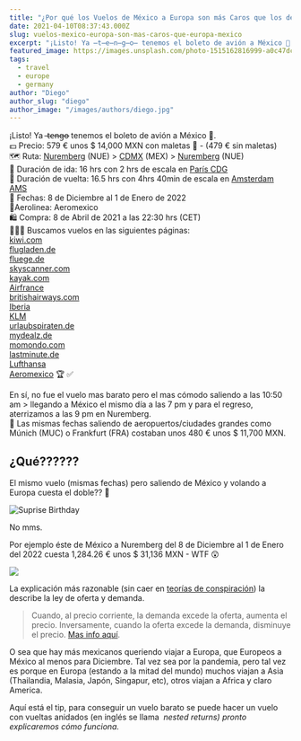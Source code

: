 ```yaml
---
title: "¿Por qué los Vuelos de México a Europa son más Caros que los de Europa a México?"
date: 2021-04-10T08:37:43.000Z
slug: vuelos-mexico-europa-son-mas-caros-que-europa-mexico
excerpt: "¡Listo! Ya ̶t̶e̶n̶g̶o̶ tenemos el boleto de avión a México 🌵. 💵 Precio: 579 € unos $ 14,000 MXN con maletas 🧳 - (479 € sin maletas) 🗺 Ruta: Nuremberg [htt..."
featured_image: https://images.unsplash.com/photo-1515162816999-a0c47dc192f7?crop=entropy&cs=tinysrgb&fit=max&fm=jpg&ixid=MnwxMTc3M3wwfDF8c2VhcmNofDMwfHxwbGFuZXxlbnwwfHx8fDE2MTc5NjUwOTI&ixlib=rb-1.2.1&q=80&w=2000
tags:
  - travel
  - europe
  - germany
author: "Diego"
author_slug: "diego"
author_image: "/images/authors/diego.jpg"
---
```


¡Listo! Ya  ̶t̶e̶n̶g̶o̶ tenemos el boleto de avión a México 🌵.  
💵 Precio: 579 € unos $ 14,000 MXN con maletas 🧳 - (479 € sin maletas)  
🗺 Ruta: [Nuremberg](https://es.wikipedia.org/wiki/Núremberg) (NUE) > [CDMX](https://es.wikipedia.org/wiki/Ciudad_de_México) (MEX) > [Nuremberg](https://es.wikipedia.org/wiki/Núremberg) (NUE)  
🛫 Duración de ida: 16 hrs con 2 hrs de escala en [París CDG](https://es.wikipedia.org/wiki/Aeropuerto_de_Par%C3%ADs-Charles_de_Gaulle)  
🛬 Duración de vuelta: 16.5 hrs con 4hrs 40min de escala en [Amsterdam AMS](https://es.wikipedia.org/wiki/Aeropuerto_de_Ámsterdam-Schiphol)  
📆 Fechas: 8 de Diciembre al 1 de Enero de 2022  
💺Aerolinea: Aeromexico  
🛍 Compra: 8 de Abril de 2021 a las 22:30 hrs (CET)  
🕵🏼‍♂️ Buscamos vuelos en las siguientes páginas:  
[kiwi.com](https://www.kiwi.com/en/)  
[flugladen.de](https://www.flugladen.de)  
[fluege.de](https://www.fluege.de)  
[skyscanner.com](skyscanner.com)  
[kayak.com](kayak.com)  
[Airfrance](airfrance.com)  
[britishairways.com](britishairways.com)  
[Iberia](iberia.com/)  
[KLM](https://www.klm.com)  
[urlaubspiraten.de](https://www.urlaubspiraten.de)  
[](https://www.mydealz.de)[mydealz.de](https://www.mydealz.de/gruppe/urlaub)  
[](momondo.de)[momondo.com](https://www.momondo.mx)  
[lastminute.de](https://www.lastminute.de)  
[Lufthansa](https://www.lufthansa.com)  
[Aeromexico](https://aeromexico.com/) 🏆 ✅

En sí, no fue el vuelo mas barato pero el mas cómodo saliendo a las 10:50 am > llegando a México el mismo día a las 7 pm y para el regreso, aterrizamos a las 9 pm en Nuremberg.  
📝 Las mismas fechas saliendo de aeropuertos/ciudades grandes como Múnich (MUC) o Frankfurt (FRA) costaban unos 480 € unos $ 11,700 MXN.

## ¿Qué??????

El mismo vuelo (mismas fechas) pero saliendo de México y volando a Europa cuesta el doble?? 🤭

![Suprise Birthday](https://images.unsplash.com/photo-1563673244345-bc2fcd20f88e?crop=entropy&cs=tinysrgb&fit=max&fm=jpg&ixid=MnwxMTc3M3wwfDF8c2VhcmNofDN8fHN1cnByaXNlfGVufDB8fHx8MTYxODA0MTI4OQ&ixlib=rb-1.2.1&q=80&w=2000)

No mms.

Por ejemplo éste de México a Nuremberg del 8 de Diciembre al 1 de Enero del 2022 cuesta 1,284.26 € unos $ 31,136 MXN - WTF 😲

![](/images/flightMEX_Europe_HigherPrice.jpg)

La explicación más razonable (sin caer en [teorías de conspiración](https://es.wikipedia.org/wiki/Teor%C3%ADa_conspirativa)) la describe la ley de oferta y demanda.  

> Cuando, al precio corriente, la demanda excede la oferta, aumenta el precio. Inversamente, cuando la oferta excede la demanda, disminuye el precio. [Mas info aquí](https://es.wikipedia.org/wiki/Oferta_y_demanda#Formulación_básica).

O sea que hay más mexicanos queriendo viajar a Europa, que Europeos a México al menos para Diciembre. Tal vez sea por la pandemia, pero tal vez es porque en Europa (estando a la mitad del mundo) muchos viajan a Asia (Thailandia, Malasia, Japón, Singapur, etc), otros viajan a Africa y claro America.

Aquí está el tip, para conseguir un vuelo barato se puede hacer un vuelo con vueltas anidados (en inglés se llama  __nested returns_) pronto explicaremos cómo funciona._